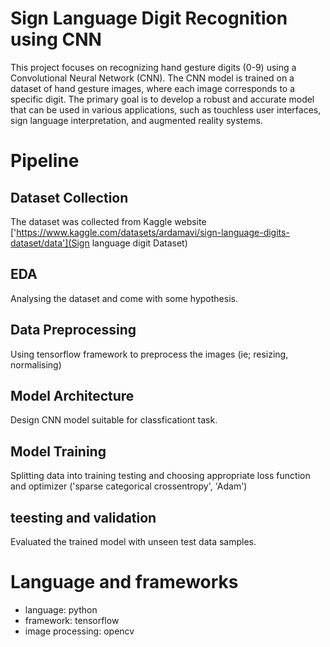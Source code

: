 # Sign Language Digit Recognition using CNN
This project focuses on recognizing hand gesture digits (0-9) using a Convolutional Neural Network (CNN). The CNN model is trained on a dataset of hand gesture images, where each image corresponds to a specific digit. The primary goal is to develop a robust and accurate model that can be used in various applications, such as touchless user interfaces, sign language interpretation, and augmented reality systems.

# Pipeline
## Dataset Collection
The dataset was collected from Kaggle website ['https://www.kaggle.com/datasets/ardamavi/sign-language-digits-dataset/data'](Sign language digit Dataset)

## EDA
Analysing the dataset and come with some hypothesis.

## Data Preprocessing
Using tensorflow framework to preprocess the images (ie; resizing, normalising)

## Model Architecture
Design CNN model suitable for classficationt task.

## Model Training
Splitting data into training testing and choosing appropriate loss function and optimizer ('sparse categorical crossentropy', 'Adam')

## teesting and validation
Evaluated the trained model with unseen test data samples.

# Language and frameworks
- language: python
- framework: tensorflow
- image processing: opencv

